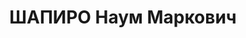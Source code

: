 ---
title: ШАПИРО Наум Маркович
description: "1904, Чернігівська обл. м. Городня Городнянського р-ну, єврей, член\
  \ ВКП(б), освіта вища – закінчив Шосткинський хіміко-технологічний ін-тут\n інженер\
  \ технічного відділу заводу № 9, проживав: Сумська обл. м. Шостка\n Заарештований\
  \ 10.09.1937 р.\n ВК ВС СРСР 20.11.1937 р. за участь в антирад. правотроцькістській\
  \ диверсійно-шкідницькій орг-ції засуджений до ВМП.\n Розстріляний 21.11.1937 р.\
  \ у м. Київ.\n Реабілітований 25.08.1956 р. Верховним Судом СРСР.\n ГДА Сб України,\
  \ м. Суми, спр. П-3151."
---